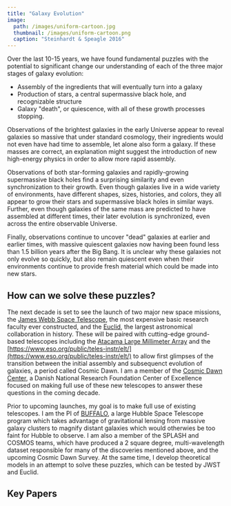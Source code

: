 ```yaml
---
title: "Galaxy Evolution"
image: 
  path: /images/uniform-cartoon.jpg
  thumbnail: /images/uniform-cartoon.png
  caption: "Steinhardt & Speagle 2016"
---
```


Over the last 10-15 years, we have found fundamental puzzles with the potential to significant change our understanding of each of the three major stages of galaxy evolution:

* Assembly of the ingredients that will eventually turn into a galaxy
* Production of stars, a central supermassive black hole, and recognizable structure
* Galaxy "death", or quiescence, with all of these growth processes stopping.

Observations of the brightest galaxies in the early Universe appear to reveal galaxies so massive that under standard cosmology, their ingredients would not even have had time to assemble, let alone also form a galaxy.  If these masses are correct, an explanation might suggest the introduction of new high-energy physics in order to allow more rapid assembly.

Observations of both star-forming galaxies and rapidly-growing supermassive black holes find a surprising similarity and even synchronization to their growth.  Even though galaxies live in a wide variety of environments, have different shapes, sizes, histories, and colors, they all appear to grow their stars and supermassive black holes in similar ways.  Further, even though galaxies of the same mass are predicted to have assembled at different times, their later evolution is synchronized, even across the entire observable Universe.

Finally, observations continue to uncover "dead" galaxies at earlier and earlier times, with massive quiescent galaxies now having been found less than 1.5 billion years after the Big Bang.  It is unclear why these galaxies not only evolve so quickly, but also remain quiescent even when their environments continue to provide fresh material which could be made into new stars.

## How can we solve these puzzles?

The next decade is set to see the launch of two major new space missions, the [James Webb Space Telescope](https://www.jwst.nasa.gov/), the most expensive basic research faculty ever constructed, and the [Euclid](https://sci.esa.int/web/euclid/), the largest astronomical collaboration in history.  These will be paired with cutting-edge ground-based telescopes including the [Atacama Large Millimeter Array](https://www.almaobservatory.org/en/home/) and the [https://www.eso.org/public/teles-instr/elt/](https://www.eso.org/public/teles-instr/elt/) to allow first glimpses of the transition between the initial assembly and subsequenct evolution of galaxies, a period called Cosmic Dawn.  I am a member of the [Cosmic Dawn Center](https://dawn.nbi.ku.dk/), a Danish National Research Foundation Center of Excellence focused on making full use of these new telescopes to answer these questions in the coming decade.

Prior to upcoming launches, my goal is to make full use of existing telescopes.  I am the PI of [BUFFALO](https://buffalo.ipac.caltech.edu/), a large Hubble Space Telescope program which takes advantage of gravitational lensing from massive galaxy clusters to magnify distant galaxies which would otherwies be too faint for Hubble to observe.  I am also a member of the SPLASH and COSMOS teams, which have produced a 2 square degree, multi-wavelength dataset responsible for many of the discoveries mentioned above, and the upcoming Cosmic Dawn Survey.  At the same time, I develop theoretical models in an attempt to solve these puzzles, which can be tested by JWST and Euclid.

## Key Papers


